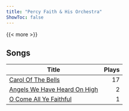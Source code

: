 ```yaml
---
title: "Percy Faith & His Orchestra"
ShowToc: false
---
```


{{< more >}}

## Songs
Title | Plays 
----- | -----: 
[Carol Of The Bells](/songs/carol-of-the-bells) | 17
[Angels We Have Heard On High](/songs/angels-we-have-heard-on-high) | 2
[O Come All Ye Faithful](/songs/o-come-all-ye-faithful) | 1

